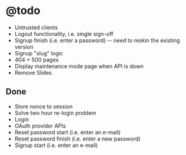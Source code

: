 # @todo

* Untrusted clients
* Logout functionality, i.e. single sign-off
* Signup finish (i.e. enter a password) -- need to reskin the existing version
* Signup "slug" logic
* 404 + 500 pages
* Display maintenance mode page when API is down
* Remove Slides

## Done

* Store nonce to session
* Solve two hour re-login problem
* Login
* OAuth provider APIs
* Reset password start (i.e. enter an e-mail)
* Reset password finish (i.e. enter a new password)
* Signup start (i.e. enter an e-mail)
